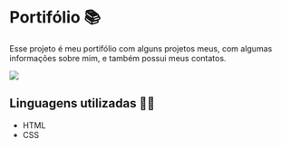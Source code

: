 # Portifólio 📚
Esse projeto é meu portifólio com alguns projetos meus, com algumas informações sobre mim, e também possui meus contatos.

<img src="src/imagens/pagina-inicial.png">

## Linguagens utilizadas 👨‍💻
- HTML
- CSS